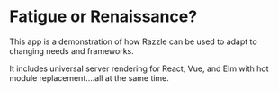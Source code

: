 # Fatigue or Renaissance?

This app is a demonstration of how Razzle can be used to adapt to changing needs and frameworks.

It includes universal server rendering for React, Vue, and Elm with hot module replacement....all at the same time.
